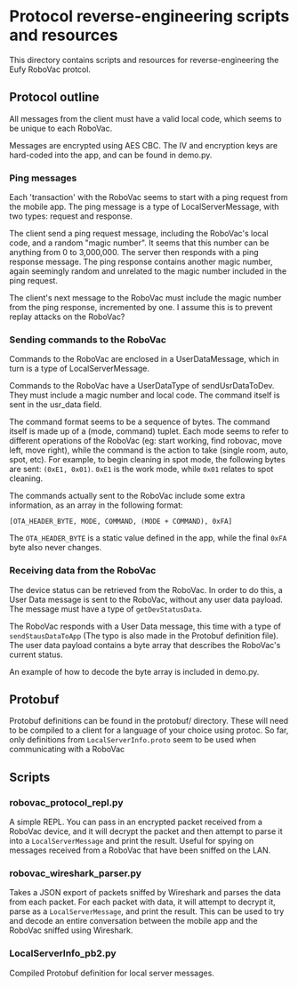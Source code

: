 # Protocol reverse-engineering scripts and resources
This directory contains scripts and resources for reverse-engineering the Eufy RoboVac protcol.

## Protocol outline
All messages from the client must have a valid local code, which seems to be unique to each RoboVac.

Messages are encrypted using AES CBC. The IV and encryption keys are hard-coded into the app, and can be found in demo.py.

### Ping messages
Each 'transaction' with the RoboVac seems to start with a ping request from the mobile app. The ping message is a type of LocalServerMessage,
with two types: request and response.

The client send a ping request message, including the RoboVac's local code, and a random "magic number". It seems that this number
can be anything from 0 to 3,000,000. The server then responds with a ping response message. The ping response contains another magic number,
again seemingly random and unrelated to the magic number included in the ping request.

The client's next message to the RoboVac must include the magic number from the ping response, incremented by one. I assume this is to prevent
replay attacks on the RoboVac?

### Sending commands to the RoboVac
Commands to the RoboVac are enclosed in a UserDataMessage, which in turn is a type of LocalServerMessage. 

Commands to the RoboVac have a UserDataType of sendUsrDataToDev. They must include a magic number and local code. The command itself is sent in the usr_data field. 

The command format seems to be a sequence of bytes. The command
itself is made up of a (mode, command) tuplet. Each mode seems
to refer to different operations of the RoboVac (eg: start working, find robovac, move left, move right), while the command is the action to take (single room, auto, spot, etc). For example, to begin cleaning in spot mode, the following bytes are sent: `(0xE1, 0x01)`. `0xE1` is the work mode, while `0x01` relates to spot cleaning.

The commands actually sent to the RoboVac include some extra information, as an array in the following format:

```
[OTA_HEADER_BYTE, MODE, COMMAND, (MODE + COMMAND), 0xFA]
```

The `OTA_HEADER_BYTE` is a static value defined in the app, while the final `0xFA` byte also never changes.


### Receiving data from the RoboVac
The device status can be retrieved from the RoboVac. In order to do this, a User Data message is sent to the RoboVac, without any user data payload. The message must have a type of `getDevStatusData`. 

The RoboVac responds with a User Data message, this time with a type of `sendStausDataToApp` (The typo is also made in the Protobuf definition file). The user data payload contains a byte array that describes the RoboVac's current status.

An example of how to decode the byte array is included in demo.py.

## Protobuf
Protobuf definitions can be found in the protobuf/ directory. These will need to be compiled to a client for a language of your choice
using protoc. So far, only definitions from `LocalServerInfo.proto` seem to be used when communicating with a RoboVac

## Scripts

### robovac_protocol_repl.py
A simple REPL. You can pass in an encrypted packet received from a RoboVac device, and it will decrypt the packet and then attempt
to parse it into a `LocalServerMessage` and print the result. Useful for spying on messages received from a RoboVac that have been
sniffed on the LAN.

### robovac_wireshark_parser.py
Takes a JSON export of packets sniffed by Wireshark and parses the data from each packet. For each packet with data, it will attempt to
decrypt it, parse as a `LocalServerMessage`, and print the result. This can be used to try and decode an entire conversation between the mobile app and the RoboVac sniffed using Wireshark.

### LocalServerInfo_pb2.py
Compiled Protobuf definition for local server messages.